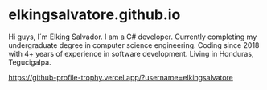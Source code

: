 # elkingsalvatore.github.io
Hi guys, I´m Elking Salvador. I am a C# developer.
Currently completing my undergraduate degree in computer science engineering.
Coding since 2018 with 4+ years of experience in software development.
Living in Honduras, Tegucigalpa.


https://github-profile-trophy.vercel.app/?username=elkingsalvatore

